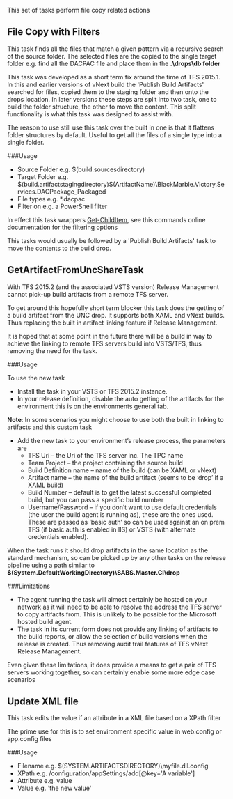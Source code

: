 This set of tasks perform file copy related actions

## File Copy with Filters 

This task finds all the files that match a given pattern via a recursive search of the source folder. The selected files are the copied to the single target folder e.g. find all the DACPAC file and place them in the **.\drops\db folder**

This task was developed as a short term fix around the time of TFS 2015.1. In this and earlier versions of vNext build the 'Publish Build Artifacts' searched for files, copied them to the staging folder and then onto the drops location. In later versions these steps are split into two task, one to build the folder structure, the other to move the content. This split functionality is what this task was designed to assist with. 

The reason to use still use this task over the built in one is that it flattens folder structures by default. Useful to get all the files of a single type into a single folder. 

###Usage

- Source Folder e.g. $(build.sourcesdirectory)
- Target Folder e.g. $(build.artifactstagingdirectory)\$(ArtifactName)\BlackMarble.Victory.Services.DACPackage_Packaged
- File types e.g. *.dacpac
- Filter on e.g. a PowerShell filter

In effect this task wrappers [Get-ChildItem](https://technet.microsoft.com/en-us/library/hh849800.aspx), see this commands online documentation for the filtering options

This tasks would usually be followed by a 'Publish Build Artifacts' task to move the contents to the build drop. 

## GetArtifactFromUncShareTask 

With TFS 2015.2 (and the associated VSTS version) Release Management cannot pick-up build artifacts from a remote TFS server.

To get around this hopefully short term blocker this task does the getting of a build artifact from the UNC drop. It supports both XAML and vNext builds. Thus replacing the built in artifact linking feature if Release Management.

It is hoped that at some point in the future there will be a build in way to achieve the linking to remote TFS servers build into VSTS/TFS, thus removing the need for the task.

###Usage

To use the new task

- Install the task in your VSTS or TFS 2015.2 instance.
- In your release definition, disable the auto getting of the artifacts for the environment this is on the environments general tab. 

**Note**: In some scenarios you might choose to use both the built in linking to artifacts and this custom task

- Add the new task to your environment’s release process, the parameters are
	- TFS Uri – the Uri of the TFS server inc. The TPC name
	- Team Project – the project containing the source build
	- Build Definition name – name of the build (can be XAML or vNext)
	- Artifact name – the name of the build artifact (seems to be ‘drop’ if a XAML build)
	- Build Number – default is to get the latest successful completed build, but you can pass a specific build number
	- Username/Password – if you don’t want to use default credentials (the user the build agent is running as), these are the ones used. These are passed as ‘basic auth’ so can be used against an on prem TFS (if basic auth is enabled in IIS)  or VSTS (with alternate credentials enabled).

When the task runs it should drop artifacts in the same location as the standard mechanism, so can be picked up by any other tasks on the release pipeline using a path similar to **$(System.DefaultWorkingDirectory)\SABS.Master.CI\drop**

###Limitations

- The agent running the task will almost certainly be hosted on your network as it will need to be able to resolve the address the TFS server to copy artifacts from. This is unlikely to be possible for the Microsoft hosted build agent.
- The task in its current form does not provide any linking of artifacts to the build reports, or allow the selection of build versions when the release is created. Thus removing audit trail features of TFS vNext Release Management.

Even given these limitations, it does provide a means to get a pair of TFS servers working together, so can certainly enable some more edge case scenarios 

## Update XML file 

This task edits the value if an attribute in a XML file based on a XPath filter

The prime use for this is to set environment specific value in web.config or app.config files

###Usage

- Filename e.g. $(SYSTEM.ARTIFACTSDIRECTORY)\myfile.dll.config
- XPath e.g. /configuration/appSettings/add[@key='A variable']
- Attribute e.g. value
- Value e.g. 'the new value'

